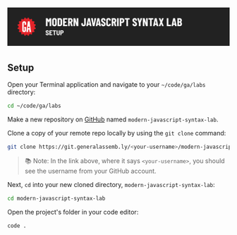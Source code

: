 # ![Modern Javascript Syntax Lab - Setup](./assets/hero.png)

## Setup

Open your Terminal application and navigate to your `~/code/ga/labs` directory:

```bash
cd ~/code/ga/labs
```

Make a new repository on [GitHub](https://github.com/) named `modern-javascript-syntax-lab`.

Clone a copy of your remote repo locally by using the `git clone` command:

```bash
git clone https://git.generalassemb.ly/<your-username>/modern-javascript-syntax-lab.git
```

> 📚 Note: In the link above, where it says `<your-username>`, you should see the username from your GitHub account.

Next, `cd` into your new cloned directory, `modern-javascript-syntax-lab`:

```bash
cd modern-javascript-syntax-lab
```

Open the project's folder in your code editor:

```bash
code .
```